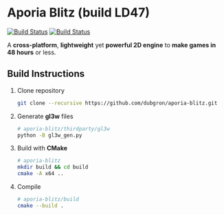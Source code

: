 # Aporia Blitz (build LD47)

[![Build Status](https://img.shields.io/travis/com/dubgron/aporia-blitz/master?token=3M7zid8xXNCxYNJKxB2L&label=master)](https://travis-ci.com/dubgron/aporia-blitz) 
[![Build Status](https://img.shields.io/travis/com/dubgron/aporia-blitz/develop?token=3M7zid8xXNCxYNJKxB2L&label=develop)](https://travis-ci.com/dubgron/aporia-blitz)

A **cross-platform**, **lightweight** yet **powerful 2D engine** to **make games in 48 hours** or less.

## Build Instructions

1. Clone repository
    ```sh
    git clone --recursive https://github.com/dubgron/aporia-blitz.git
    ```

2. Generate **gl3w** files
    ```sh
    # aporia-blitz/thirdparty/gl3w
    python -B gl3w_gen.py
    ```

3. Build with **CMake**
    ```sh
    # aporia-blitz
    mkdir build && cd build
    cmake -A x64 ..
    ```

4. Compile
    ```sh
    # aporia-blitz/build
    cmake --build .
    ```
